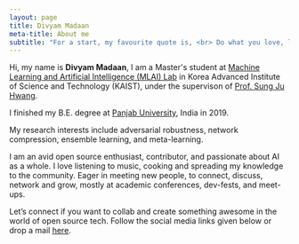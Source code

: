 ```yaml
---
layout: page
title: Divyam Madaan
meta-title: About me
subtitle: "For a start, my favourite quote is, <br> Do what you love, love what you do."
---
```


<div id="aboutme-section">

<p class="about-text">
<span class="fa fa-briefcase about-icon"></span>
 Hi, my name is <strong>Divyam Madaan</strong>, I am a Master's student at <a target="_blank" href="https://www.mlai-kaist.com/"> Machine Learning and Artificial Intelligence (MLAI) Lab</a> 
 in Korea Advanced Institute of Science and Technology (KAIST), under the supervison of <a target="_blank" href="http://www.sungjuhwang.com/"> Prof. Sung Ju Hwang</a>.
 </p>
<p class="about-text">
<span class="fa fa-graduation-cap about-icon"></span>
I finished my B.E. degree at <a target="_blank" href="http://puchd.ac.in/">Panjab&nbsp;University</a>, India in 2019.
</p>

<p class="about-text">
<span class="fa fa-code about-icon"></span>
My research interests include adversarial robustness, network compression, ensemble learning, and meta-learning.
</p>

<p class="about-text">
<span class="fa fa-heart about-icon"></span>
I am an avid open source enthusiast, contributor, and passionate about AI as a whole. I love listening to music, cooking and spreading my knowledge to the community. 
Eager in meeting new people, to connect, discuss, network and grow, mostly at academic conferences, dev-fests, and meet-ups.
</p>

<p class="about-text">
<span class="fa fa-envelope about-icon"></span>
Let’s connect if you want to collab and create something awesome in the world of open source tech. Follow the social media links given below or drop a mail <a target="_blank" href="mailto:dmadaan[at]kaist.ac.kr">here</a>.
</p>

<br>
